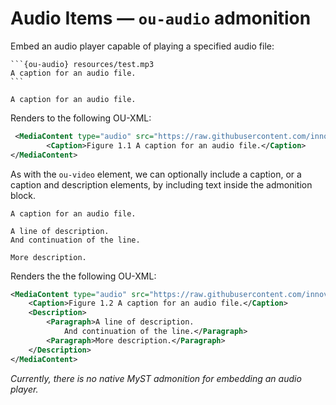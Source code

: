 # Audio Items — `ou-audio` admonition

Embed an audio player capable of playing a specified audio file:

````text
```{ou-audio} resources/test.mp3
A caption for an audio file.
```
````

```{ou-audio} resources/test.mp3
A caption for an audio file.
```

Renders to the following OU-XML:

```xml
 <MediaContent type="audio" src="https://raw.githubusercontent.com/innovationoutside/sphinxcontrib-ou-xml-tags/main/vletmp/ouseful-demo-sphinx_b0_p1_x_media_test.mp3">
        <Caption>Figure 1.1 A caption for an audio file.</Caption>
</MediaContent>
```

As with the `ou-video` element, we can optionally include a caption, or a caption and description elements, by including text inside the admonition block.

```{ou-audio} resources/test.mp3
A caption for an audio file.

A line of description.
And continuation of the line.

More description.
```

Renders the the following OU-XML:

```xml
<MediaContent type="audio" src="https://raw.githubusercontent.com/innovationoutside/sphinxcontrib-ou-xml-tags/main/vletmp/ouseful-demo-sphinx_b0_p1_x_media_test.mp3">
    <Caption>Figure 1.2 A caption for an audio file.</Caption>
    <Description>
        <Paragraph>A line of description.
            And continuation of the line.</Paragraph>
        <Paragraph>More description.</Paragraph>
    </Description>
</MediaContent>
```

*Currently, there is no native MyST admonition for embedding an audio player.*
